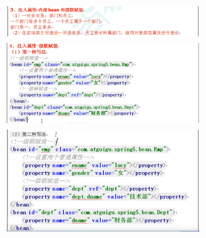 ![image-20220103005335795](MarkDownImages/readme.assets/image-20220103005335795.png)

![image-20220103012339999](MarkDownImages/readme.assets/image-20220103012339999.png)

![image-20220103012447757](MarkDownImages/readme.assets/image-20220103012447757.png)